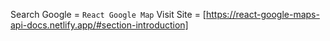 
Search Google = `React Google Map`
Visit Site = [https://react-google-maps-api-docs.netlify.app/#section-introduction]